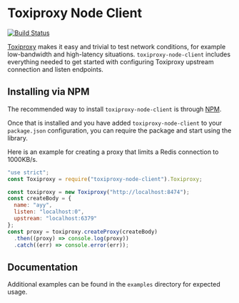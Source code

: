 Toxiproxy Node Client
====================

[![Build Status](https://travis-ci.org/ihsw/toxiproxy-node-client.svg?branch=master)](https://travis-ci.org/ihsw/toxiproxy-node-client)

[Toxiproxy](https://github.com/shopify/toxiproxy) makes it easy and trivial to test network conditions, for example low-bandwidth and high-latency situations. `toxiproxy-node-client` includes everything needed to get started with configuring Toxiproxy upstream connection and listen endpoints.

Installing via NPM
-----------------------

The recommended way to install `toxiproxy-node-client` is through [NPM](https://www.npmjs.com/).

Once that is installed and you have added `toxiproxy-node-client` to your `package.json` configuration, you can require the package and start using the library.

Here is an example for creating a proxy that limits a Redis connection to 1000KB/s.

```js
"use strict";
const Toxiproxy = require("toxiproxy-node-client").Toxiproxy;

const toxiproxy = new Toxiproxy("http://localhost:8474");
const createBody = {
  name: "ayy",
  listen: "localhost:0",
  upstream: "localhost:6379"
};
const proxy = toxiproxy.createProxy(createBody)
  .then((proxy) => console.log(proxy))
  .catch((err) => console.error(err));
```

Documentation
-------------

Additional examples can be found in the `examples` directory for expected usage.
